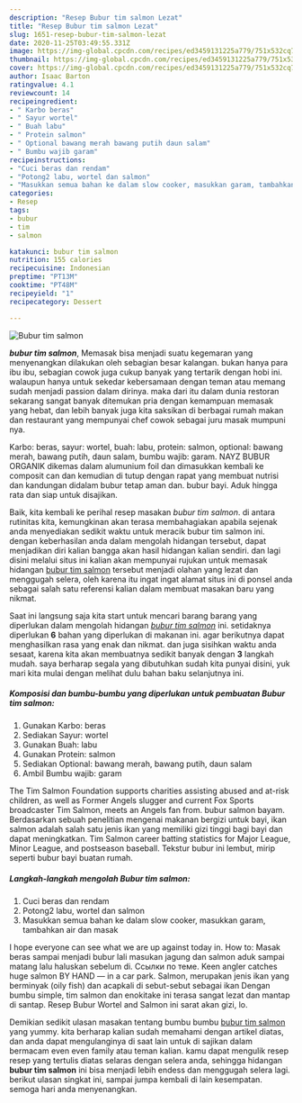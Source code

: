 ```yaml
---
description: "Resep Bubur tim salmon Lezat"
title: "Resep Bubur tim salmon Lezat"
slug: 1651-resep-bubur-tim-salmon-lezat
date: 2020-11-25T03:49:55.331Z
image: https://img-global.cpcdn.com/recipes/ed3459131225a779/751x532cq70/bubur-tim-salmon-foto-resep-utama.jpg
thumbnail: https://img-global.cpcdn.com/recipes/ed3459131225a779/751x532cq70/bubur-tim-salmon-foto-resep-utama.jpg
cover: https://img-global.cpcdn.com/recipes/ed3459131225a779/751x532cq70/bubur-tim-salmon-foto-resep-utama.jpg
author: Isaac Barton
ratingvalue: 4.1
reviewcount: 14
recipeingredient:
- " Karbo beras"
- " Sayur wortel"
- " Buah labu"
- " Protein salmon"
- " Optional bawang merah bawang putih daun salam"
- " Bumbu wajib garam"
recipeinstructions:
- "Cuci beras dan rendam"
- "Potong2 labu, wortel dan salmon"
- "Masukkan semua bahan ke dalam slow cooker, masukkan garam, tambahkan air dan masak"
categories:
- Resep
tags:
- bubur
- tim
- salmon

katakunci: bubur tim salmon 
nutrition: 155 calories
recipecuisine: Indonesian
preptime: "PT13M"
cooktime: "PT48M"
recipeyield: "1"
recipecategory: Dessert

---
```



![Bubur tim salmon](https://img-global.cpcdn.com/recipes/ed3459131225a779/751x532cq70/bubur-tim-salmon-foto-resep-utama.jpg)

<b><i>bubur tim salmon</i></b>, Memasak bisa menjadi suatu kegemaran yang menyenangkan dilakukan oleh sebagian besar kalangan. bukan hanya para ibu ibu, sebagian cowok juga cukup banyak yang tertarik dengan hobi ini. walaupun hanya untuk sekedar kebersamaan dengan teman atau memang sudah menjadi passion dalam dirinya. maka dari itu dalam dunia restoran sekarang sangat banyak ditemukan pria dengan kemampuan memasak yang hebat, dan lebih banyak juga kita saksikan di berbagai rumah makan dan restaurant yang mempunyai chef cowok sebagai juru masak mumpuni nya.

Karbo: beras, sayur: wortel, buah: labu, protein: salmon, optional: bawang merah, bawang putih, daun salam, bumbu wajib: garam. NAYZ BUBUR ORGANIK dikemas dalam alumunium foil dan dimasukkan kembali ke composit can dan kemudian di tutup dengan rapat yang membuat nutrisi dan kandungan didalam bubur tetap aman dan. bubur bayi. Aduk hingga rata dan siap untuk disajikan.

Baik, kita kembali ke perihal resep masakan <i>bubur tim salmon</i>. di antara rutinitas kita, kemungkinan akan terasa membahagiakan apabila sejenak anda menyediakan sedikit waktu untuk meracik bubur tim salmon ini. dengan keberhasilan anda dalam mengolah hidangan tersebut, dapat menjadikan diri kalian bangga akan hasil hidangan kalian sendiri. dan lagi disini melalui situs ini kalian akan mempunyai rujukan untuk memasak hidangan <u>bubur tim salmon</u> tersebut menjadi olahan yang lezat dan menggugah selera, oleh karena itu ingat ingat alamat situs ini di ponsel anda sebagai salah satu referensi kalian dalam membuat masakan baru yang nikmat.


Saat ini langsung saja kita start untuk mencari barang barang yang diperlukan dalam mengolah hidangan <u><i>bubur tim salmon</i></u> ini. setidaknya diperlukan <b>6</b> bahan yang diperlukan di makanan ini. agar berikutnya dapat menghasilkan rasa yang enak dan nikmat. dan juga sisihkan waktu anda sesaat, karena kita akan membuatnya sedikit banyak dengan <b>3</b> langkah mudah. saya berharap segala yang dibutuhkan sudah kita punyai disini, yuk mari kita mulai dengan melihat dulu bahan baku selanjutnya ini.

<!--inarticleads1-->

##### Komposisi dan bumbu-bumbu yang diperlukan untuk pembuatan Bubur tim salmon:

1. Gunakan  Karbo: beras
1. Sediakan  Sayur: wortel
1. Gunakan  Buah: labu
1. Gunakan  Protein: salmon
1. Sediakan  Optional: bawang merah, bawang putih, daun salam
1. Ambil  Bumbu wajib: garam


The Tim Salmon Foundation supports charities assisting abused and at-risk children, as well as Former Angels slugger and current Fox Sports broadcaster Tim Salmon, meets an Angels fan from. bubur salmon bayam. Berdasarkan sebuah penelitian mengenai makanan bergizi untuk bayi, ikan salmon adalah salah satu jenis ikan yang memiliki gizi tinggi bagi bayi dan dapat meningkatkan. Tim Salmon career batting statistics for Major League, Minor League, and postseason baseball. Tekstur bubur ini lembut, mirip seperti bubur bayi buatan rumah. 

<!--inarticleads2-->

##### Langkah-langkah mengolah Bubur tim salmon:

1. Cuci beras dan rendam
1. Potong2 labu, wortel dan salmon
1. Masukkan semua bahan ke dalam slow cooker, masukkan garam, tambahkan air dan masak


I hope everyone can see what we are up against today in. How to: Masak beras sampai menjadi bubur lali masukan jagung dan salmon aduk sampai matang lalu haluskan sebelum di. Ссылки по теме. Keen angler catches huge salmon BY HAND — in a car park. Salmon, merupakan jenis ikan yang berminyak (oily fish) dan acapkali di sebut-sebut sebagai ikan Dengan bumbu simple, tim salmon dan enokitake ini terasa sangat lezat dan mantap di santap. Resep Bubur Wortel and Salmon ini sarat akan gizi, lo. 

Demikian sedikit ulasan masakan tentang bumbu bumbu <u>bubur tim salmon</u> yang yummy. kita berharap kalian sudah memahami dengan artikel diatas, dan anda dapat mengulanginya di saat lain untuk di sajikan dalam bermacam even even family atau teman kalian. kamu dapat mengulik resep resep yang tertulis diatas selaras dengan selera anda, sehingga hidangan <b>bubur tim salmon</b> ini bisa menjadi lebih endess dan menggugah selera lagi. berikut ulasan singkat ini, sampai jumpa kembali di lain kesempatan. semoga hari anda menyenangkan.
